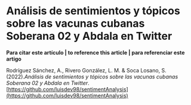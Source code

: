 # Análisis de sentimientos y tópicos sobre las vacunas cubanas Soberana 02 y Abdala en Twitter

**Para citar este artículo | to reference this article | para referenciar este artigo**

Rodríguez Sánchez, A., Rivero González, L. M. & Soca Losano, S.(2022).*Análisis de sentimientos y tópicos sobre las vacunas cubanas Soberana 02 y Abdala en Twitter*.[https://github.com/luisdev98/sentimentAnalysis](https://github.com/luisdev98/sentimentAnalysis)
